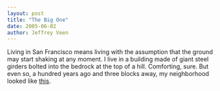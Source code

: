 ```yaml
--- 
layout: post
title: "The Big One"
date: 2005-06-02
author: Jeffrey Veen
---
```

Living in San Francisco means living with the assumption that the ground may start shaking at any moment. I live in a building made of giant steel girders bolted into the bedrock at the top of a hill. Comforting, sure. But even so, a hundred years ago and three blocks away, my neighborhood looked like <a href="http://www.gliff.org/usgs/listing/8073">this</a>.
&#8203;